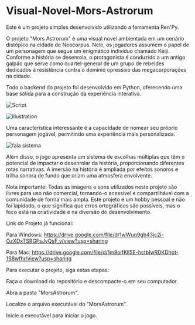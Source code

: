 # Visual-Novel-Mors-Astrorum

Este é um projeto simples desenvolvido utilizando a ferramenta Ren'Py.

O projeto "Mors Astrorum" é uma visual novel ambientada em um cenário distópico na cidade de Neocorpus. Nele, os jogadores assumem o papel de um personagem que segue um enigmático indivíduo chamado Keiji. 
Conforme a história se desenrola, o protagonista é conduzido a um antigo galpão que serve como quartel-general de um grupo de rebeldes dedicados à resistência contra o domínio opressivo das megacorporações na cidade.

Todo o backend do projeto foi desenvolvido em Python, oferecendo uma base sólida para a construção da experiência interativa.

![Script](https://github.com/JackerSoad/Visual-Novel-Mors-Astrorum/assets/131261868/cfebf0c3-5928-4e50-ae18-7d5696ed1ffa)

![Illustration](https://github.com/JackerSoad/Visual-Novel-Mors-Astrorum/assets/131261868/893b8cb4-894e-4235-9bba-5ed8db722204)

Uma característica interessante é a capacidade de nomear seu próprio personagem jogável, permitindo uma experiência mais personalizada.

![fala sistema](https://github.com/JackerSoad/Visual-Novel-Mors-Astrorum/assets/131261868/2d9a7919-a118-4ccb-aeb5-e9b2e702d30e)

Além disso, o jogo apresenta um sistema de escolhas múltiplas que têm o potencial de impactar o desenrolar da história, proporcionando diferentes rotas narrativas. 
A imersão na história é ampliada por efeitos sonoros e trilha sonora de fundo que criam uma atmosfera envolvente.

Nota importante: Todas as imagens e sons utilizados neste projeto são livres para uso não comercial, tornando-o acessível e compartilhável com a comunidade de forma mais ampla. 
Este projeto é um hobby pessoal e não foi lapidado, o que significa que erros ortográficos são possíveis, mas o foco está na criatividade e na diversão do desenvolvimento.

Link do Projeto já funcional:

Para Windows: https://drive.google.com/file/d/1wWuq9gb43jc2i-OzXDxTSRGFsJyQsF_v/view?usp=sharing


Para Mac: https://drive.google.com/file/d/1m8olfKlI5E-hctblwRDKDhpt-1S8wfhr/view?usp=sharing


Para executar o projeto, siga estas etapas:

Faça o download do repositório e descompacte-o em seu computador.

Abra a pasta "MorsAstrorum".

Localize o arquivo executável do "MorsAstrorum".

Inicie o executável para iniciar o jogo.
